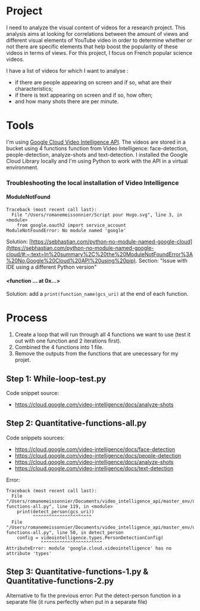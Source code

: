 # Project

I need to analyze the visual content of videos for a research project. This analysis aims at looking for correlations between the amount of views and different visual elements of YouTube video in order to determine whether or not there are specific elements that help boost the popularity of these videos in terms of views. For this project, I focus on French popular science videos.

I have a list of videos for which I want to analyse :
- if there are people appearing on screen and if so, what are their characteristics;
- if there is text appearing on screen and if so, how often;
- and how many shots there are per minute.

# Tools

I'm using [Google Cloud Video Intelligence API](https://cloud.google.com/video-intelligence/docs). The videos are stored in a bucket using 4 functions function from Video Intelligence: face-detection, people-detection, analyze-shots and text-detection.
I installed the Google Cloud Library locally and I'm using Python to work with the API in a virtual environment.

### Troubleshooting the local installation of Video Intelligence
#### ModuleNotFound
```
Traceback (most recent call last):
  File "/Users/romanemeissonnier/Script pour Hugo.svg", line 3, in <module>
    from google.oauth2 import service_account
ModuleNotFoundError: No module named 'google'
```
Solution: [https://sebhastian.com/python-no-module-named-google-cloud](https://sebhastian.com/python-no-module-named-google-cloud/#:~:text=In%20summary%2C%20the%20ModuleNotFoundError%3A%20No,Google%20Cloud%20API%20using%20pip). Section: "Issue with IDE using a different Python version"

#### <function … at 0x…>
Solution: add a `print(function_name(gcs_uri)` at the end of each function.

# Process

1. Create a loop that will run through all 4 functions we want to use (test it out with one function and 2 iterations first).
2. Combined the 4 functions into 1 file.
3. Remove the outputs from the functions that are unecessary for my projet.

## Step 1: While-loop-test.py
Code snippet source:
- https://cloud.google.com/video-intelligence/docs/analyze-shots

## Step 2: Quantitative-functions-all.py
Code snippets sources:
- https://cloud.google.com/video-intelligence/docs/face-detection
- https://cloud.google.com/video-intelligence/docs/people-detection
- https://cloud.google.com/video-intelligence/docs/analyze-shots
- https://cloud.google.com/video-intelligence/docs/text-detection

Error:
```
Traceback (most recent call last):
  File "/Users/romanemeissonnier/Documents/video_intelligence_api/master_env/quantitative-functions-all.py", line 119, in <module>
    print(detect_person(gcs_uri))
          ^^^^^^^^^^^^^^^^^^^^^^
  File "/Users/romanemeissonnier/Documents/video_intelligence_api/master_env/quantitative-functions-all.py", line 50, in detect_person
    config = videointelligence.types.PersonDetectionConfig(
             ^^^^^^^^^^^^^^^^^^^^^^^
AttributeError: module 'google.cloud.videointelligence' has no attribute 'types'
```
## Step 3: Quantitative-functions-1.py & Quantitative-functions-2.py

Alternative to fix the previous error: Put the detect-person function in a separate file (it runs perfectly when put in a separate file)
